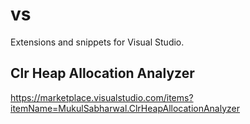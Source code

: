 # vs
Extensions and snippets for Visual Studio.

## Clr Heap Allocation Analyzer
https://marketplace.visualstudio.com/items?itemName=MukulSabharwal.ClrHeapAllocationAnalyzer
